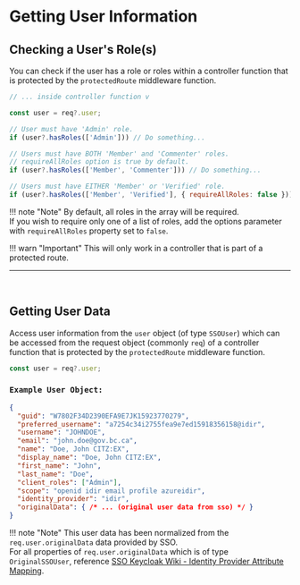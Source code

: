 # Getting User Information

## Checking a User's Role(s)

You can check if the user has a role or roles within a controller function that is protected by the `protectedRoute` middleware function.  

```JavaScript
// ... inside controller function v

const user = req?.user;

// User must have 'Admin' role.
if (user?.hasRoles(['Admin'])) // Do something...

// Users must have BOTH 'Member' and 'Commenter' roles.
// requireAllRoles option is true by default.
if (user?.hasRoles(['Member', 'Commenter'])) // Do something...

// Users must have EITHER 'Member' or 'Verified' role.
if (user?.hasRoles(['Member', 'Verified'], { requireAllRoles: false })) // Do Something...
```

!!! note "Note"
    By default, all roles in the array will be required.  
    If you wish to require only one of a list of roles, add the options parameter with `requireAllRoles` property set to `false`.

!!! warn "Important"
    This will only work in a controller that is part of a protected route.

---

<br />

## Getting User Data

Access user information from the `user` object (of type `SSOUser`) which can be accessed from the request object (commonly `req`) of a controller function that is protected by the `protectedRoute` middleware function.

```JavaScript
const user = req?.user;
```

### `Example User Object:`

```JSON
{
  "guid": "W7802F34D2390EFA9E7JK15923770279",
  "preferred_username": "a7254c34i2755fea9e7ed15918356158@idir",
  "username": "JOHNDOE",
  "email": "john.doe@gov.bc.ca",
  "name": "Doe, John CITZ:EX",
  "display_name": "Doe, John CITZ:EX",
  "first_name": "John",
  "last_name": "Doe",
  "client_roles": ["Admin"],
  "scope": "openid idir email profile azureidir",
  "identity_provider": "idir",
  "originalData": { /* ... (original user data from sso) */ }
}
```

!!! note "Note"
    This user data has been normalized from the `req.user.originalData` data provided by SSO.  
    For all properties of `req.user.originalData` which is of type `OriginalSSOUser`, reference [SSO Keycloak Wiki - Identity Provider Attribute Mapping].  

<!-- Link References -->
[SSO Keycloak Wiki - Identity Provider Attribute Mapping]: https://github.com/bcgov/sso-keycloak/wiki/Identity-Provider-Attribute-Mapping
